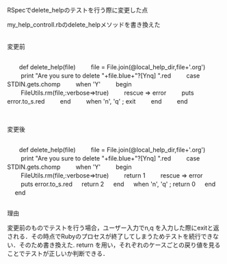 RSpecでdelete_helpのテストを行う際に変更した点

my_help_controll.rbのdelete_helpメソッドを書き換えた

<br>
変更前

  > ``` {.example}
　　def delete_help(file)
　　  file = File.join(@local_help_dir,file+'.org')
　　  print "Are you sure to delete "+file.blue+"?[Ynq] ".red
　　  case STDIN.gets.chomp
　　  when 'Y'
　　    begin
　　      FileUtils.rm(file,:verbose=>true)
　　    rescue => error
　　      puts error.to_s.red
　　    end
　　   when 'n', 'q' ; exit
　　   end
　　 end
  >```

<br>
変更後

  > ``` {.example}
　　def delete_help(file)
　　  file = File.join(@local_help_dir,file+'.org')
　　  print "Are you sure to delete "+file.blue+"?[Ynq] ".red
　　  case STDIN.gets.chomp
　　  when 'Y'
　　	begin
　　      FileUtils.rm(file,:verbose=>true)
　　      return 1
　　	rescue => error
　　      puts error.to_s.red
　        return 2
　	end
　    when 'n', 'q' ; return 0
　    end
　  end
  > ```

理由

変更前のものでテストを行う場合，ユーザー入力でn,q を入力した際にexitと返される．その時点でRubyのプロセスが終了してしまうためテストを続行できない．そのため書き換えた.
return を用い，それぞれのケースごとの戻り値を見ることでテストが正しいか判断できる．

